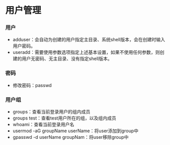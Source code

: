 # 用户管理

### 用户

* adduser：会自动为创建的用户指定主目录、系统shell版本，会在创建时输入用户密码。
* useradd：需要使用参数选项指定上述基本设置，如果不使用任何参数，则创建的用户无密码、无主目录、没有指定shell版本。

### 密码

* 修改密码：passwd

### 用户组

* groups：查看当前登录用户的组内成员
* groups test：查看test用户所在的组，以及组内成员
* whoami：查看当前登录用户名
* usermod -aG groupName userName：将user添加到group中
* gpasswd -d userName groupNam：将user移除group中

